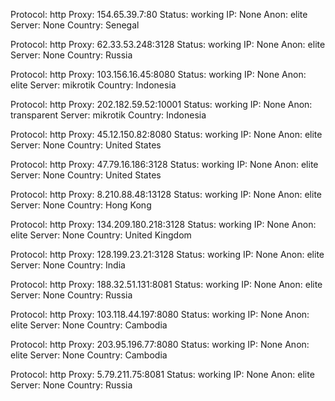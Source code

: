 Protocol: http
Proxy: 154.65.39.7:80
Status: working
IP: None
Anon: elite
Server: None
Country: Senegal

Protocol: http
Proxy: 62.33.53.248:3128
Status: working
IP: None
Anon: elite
Server: None
Country: Russia

Protocol: http
Proxy: 103.156.16.45:8080
Status: working
IP: None
Anon: elite
Server: mikrotik
Country: Indonesia

Protocol: http
Proxy: 202.182.59.52:10001
Status: working
IP: None
Anon: transparent
Server: mikrotik
Country: Indonesia

Protocol: http
Proxy: 45.12.150.82:8080
Status: working
IP: None
Anon: elite
Server: None
Country: United States

Protocol: http
Proxy: 47.79.16.186:3128
Status: working
IP: None
Anon: elite
Server: None
Country: United States

Protocol: http
Proxy: 8.210.88.48:13128
Status: working
IP: None
Anon: elite
Server: None
Country: Hong Kong

Protocol: http
Proxy: 134.209.180.218:3128
Status: working
IP: None
Anon: elite
Server: None
Country: United Kingdom

Protocol: http
Proxy: 128.199.23.21:3128
Status: working
IP: None
Anon: elite
Server: None
Country: India

Protocol: http
Proxy: 188.32.51.131:8081
Status: working
IP: None
Anon: elite
Server: None
Country: Russia

Protocol: http
Proxy: 103.118.44.197:8080
Status: working
IP: None
Anon: elite
Server: None
Country: Cambodia

Protocol: http
Proxy: 203.95.196.77:8080
Status: working
IP: None
Anon: elite
Server: None
Country: Cambodia

Protocol: http
Proxy: 5.79.211.75:8081
Status: working
IP: None
Anon: elite
Server: None
Country: Russia

